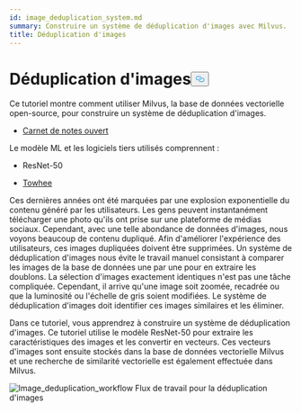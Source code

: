 ```yaml
---
id: image_deduplication_system.md
summary: Construire un système de déduplication d'images avec Milvus.
title: Déduplication d'images
---
```

<h1 id="Image-Deduplication" class="common-anchor-header">Déduplication d'images<button data-href="#Image-Deduplication" class="anchor-icon" translate="no">
      <svg translate="no"
        aria-hidden="true"
        focusable="false"
        height="20"
        version="1.1"
        viewBox="0 0 16 16"
        width="16"
      >
        <path
          fill="#0092E4"
          fill-rule="evenodd"
          d="M4 9h1v1H4c-1.5 0-3-1.69-3-3.5S2.55 3 4 3h4c1.45 0 3 1.69 3 3.5 0 1.41-.91 2.72-2 3.25V8.59c.58-.45 1-1.27 1-2.09C10 5.22 8.98 4 8 4H4c-.98 0-2 1.22-2 2.5S3 9 4 9zm9-3h-1v1h1c1 0 2 1.22 2 2.5S13.98 12 13 12H9c-.98 0-2-1.22-2-2.5 0-.83.42-1.64 1-2.09V6.25c-1.09.53-2 1.84-2 3.25C6 11.31 7.55 13 9 13h4c1.45 0 3-1.69 3-3.5S14.5 6 13 6z"
        ></path>
      </svg>
    </button></h1><p>Ce tutoriel montre comment utiliser Milvus, la base de données vectorielle open-source, pour construire un système de déduplication d'images.</p>
<ul>
<li><a href="https://github.com/towhee-io/examples/blob/main/image/image_deduplication/image_deduplication.ipynb">Carnet de notes ouvert</a></li>
</ul>
<p>Le modèle ML et les logiciels tiers utilisés comprennent :</p>
<ul>
<li><p>ResNet-50</p></li>
<li><p><a href="https://www.google.com/url?sa=t&amp;rct=j&amp;q=&amp;esrc=s&amp;source=web&amp;cd=&amp;cad=rja&amp;uact=8&amp;ved=2ahUKEwjm8-KEjtj7AhVPcGwGHapPB40QFnoECAgQAQ&amp;url=https%3A%2F%2Ftowhee.io%2F&amp;usg=AOvVaw37IzMMiyxGtj82K7O4fInn">Towhee</a></p></li>
</ul>
<p>Ces dernières années ont été marquées par une explosion exponentielle du contenu généré par les utilisateurs. Les gens peuvent instantanément télécharger une photo qu'ils ont prise sur une plateforme de médias sociaux. Cependant, avec une telle abondance de données d'images, nous voyons beaucoup de contenu dupliqué. Afin d'améliorer l'expérience des utilisateurs, ces images dupliquées doivent être supprimées. Un système de déduplication d'images nous évite le travail manuel consistant à comparer les images de la base de données une par une pour en extraire les doublons. La sélection d'images exactement identiques n'est pas une tâche compliquée. Cependant, il arrive qu'une image soit zoomée, recadrée ou que la luminosité ou l'échelle de gris soient modifiées. Le système de déduplication d'images doit identifier ces images similaires et les éliminer.</p>
<p>Dans ce tutoriel, vous apprendrez à construire un système de déduplication d'images. Ce tutoriel utilise le modèle ResNet-50 pour extraire les caractéristiques des images et les convertir en vecteurs. Ces vecteurs d'images sont ensuite stockés dans la base de données vectorielle Milvus et une recherche de similarité vectorielle est également effectuée dans Milvus.</p>
<p>
  
   <span class="img-wrapper"> <img translate="no" src="/docs/v2.5.x/assets/image_deduplication.png" alt="Image_deduplication_workflow" class="doc-image" id="image_deduplication_workflow" />
   </span> <span class="img-wrapper"> <span>Flux de travail pour la déduplication d'images</span> </span></p>
